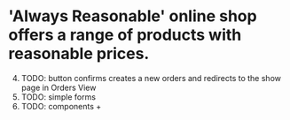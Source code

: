 <h1>'Always Reasonable' online shop offers a range of products with reasonable prices.</h1>



4) TODO: button confirms creates a new orders and redirects to the show page in Orders View
5) TODO: simple forms
6) TODO: components +
